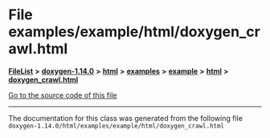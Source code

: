 

# File examples/example/html/doxygen\_crawl.html



[**FileList**](files.md) **>** [**doxygen-1.14.0**](dir_9d5bad020669189c90cda983471be5d0.md) **>** [**html**](dir_05d1fd8a7cdd04f638f8b23196de02e2.md) **>** [**examples**](dir_aa52e73a32d193037813a53dcfe817b6.md) **>** [**example**](dir_f967122ff4a9e60bb66f9132d49c42b1.md) **>** [**html**](dir_2df48ef1a7d9f8042cfea19bdbe50aea.md) **>** [**doxygen\_crawl.html**](examples_2example_2html_2doxygen__crawl_8html.md)

[Go to the source code of this file](examples_2example_2html_2doxygen__crawl_8html_source.md)





































































------------------------------
The documentation for this class was generated from the following file `doxygen-1.14.0/html/examples/example/html/doxygen_crawl.html`

